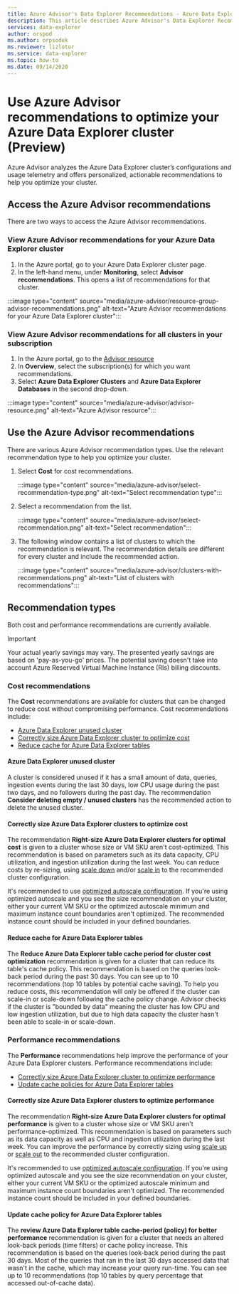 ```yaml
---
title: Azure Advisor's Data Explorer Recommendations - Azure Data Explorer | Microsoft Docs
description: This article describes Azure Advisor's Data Explorer Recommendations
services: data-explorer
author: orspod
ms.author: orpsodek
ms.reviewer: lizlotor
ms.service: data-explorer
ms.topic: how-to
ms.date: 09/14/2020
---
```


# Use Azure Advisor recommendations to optimize your Azure Data Explorer cluster (Preview)

Azure Advisor analyzes the Azure Data Explorer cluster’s configurations and usage telemetry and offers personalized, actionable recommendations to help you optimize your cluster.

## Access the Azure Advisor recommendations

There are two ways to access the Azure Advisor recommendations.

### View Azure Advisor recommendations for your Azure Data Explorer cluster

1. In the Azure portal, go to your Azure Data Explorer cluster page. 
1. In the left-hand menu, under **Monitoring**, select **Advisor recommendations**. This opens a list of recommendations for that cluster.

:::image type="content" source="media/azure-advisor/resource-group-advisor-recommendations.png" alt-text="Azure Advisor recommendations for your Azure Data Explorer cluster"::: 

### View Azure Advisor recommendations for all clusters in your subscription

1. In the Azure portal, go to the [Advisor resource](https://ms.portal.azure.com/#blade/Microsoft_Azure_Expert/AdvisorMenuBlade/overview) 
1. In **Overview**, select the subscription(s) for which you want recommendations. 
1. Select **Azure Data Explorer Clusters** and **Azure Data Explorer Databases** in the second drop-down.
 
:::image type="content" source="media/azure-advisor/advisor-resource.png" alt-text="Azure Advisor resource":::

## Use the Azure Advisor recommendations

There are various Azure Advisor recommendation types. Use the relevant recommendation type to help you optimize your cluster. 

1. Select **Cost** for cost recommendations.

    :::image type="content" source="media/azure-advisor/select-recommendation-type.png" alt-text="Select recommendation type":::

1. Select a recommendation from the list. 

    :::image type="content" source="media/azure-advisor/select-recommendation.png" alt-text="Select recommendation":::

1. The following window contains a list of clusters to which the recommendation is relevant. The recommendation details are different for every cluster and include the recommended action.

    :::image type="content" source="media/azure-advisor/clusters-with-recommendations.png" alt-text="List of clusters with recommendations":::

## Recommendation types

Both cost and performance recommendations are currently available.

> [!IMPORTANT]
> Your actual yearly savings may vary. The presented yearly savings are based on 'pay-as-you-go' prices. The potential saving doesn't take into account Azure Reserved Virtual Machine Instance (RIs) billing discounts.

### Cost recommendations

The **Cost** recommendations are available for clusters that can be changed to reduce cost without compromising performance. 
Cost recommendations include: 

* [Azure Data Explorer unused cluster](#azure-data-explorer-unused-cluster) 
* [Correctly size Azure Data Explorer cluster to optimize cost](#correctly-size-azure-data-explorer-clusters-to-optimize-cost)
* [Reduce cache for Azure Data Explorer tables](#reduce-cache-for-azure-data-explorer-tables)

#### Azure Data Explorer unused cluster

A cluster is considered unused if it has a small amount of data, queries, ingestion events during the last 30 days, low CPU usage during the past two days, and no followers during the past day. The recommendation **Consider deleting empty / unused clusters** has the recommended action to delete the unused cluster.

#### Correctly size Azure Data Explorer clusters to optimize cost

The recommendation **Right-size Azure Data Explorer clusters for optimal cost** is given to a cluster whose size or VM SKU aren't cost-optimized. This recommendation is based on parameters such as its data capacity, CPU utilization, and ingestion utilization during the last week. You can reduce costs by re-sizing, using [scale down](manage-cluster-vertical-scaling.md) and/or [scale in](manage-cluster-horizontal-scaling.md) to the recommended cluster configuration.

It's recommended to use [optimized autoscale configuration](manage-cluster-horizontal-scaling.md#optimized-autoscale). If you're using optimized autoscale and you see the size recommendation on your cluster, either your current VM SKU or the optimized autoscale minimum and maximum instance count boundaries aren't optimized. The recommended instance count should be included in your defined boundaries.

#### Reduce cache for Azure Data Explorer tables

The **Reduce Azure Data Explorer table cache period for cluster cost optimization** recommendation is given for a cluster that can reduce its table's cache policy. This recommendation is based on the queries look-back period during the past 30 days. You can see up to 10 recommendations (top 10 tables by potential cache saving). 
To help you reduce costs, this recommendation will only be offered if the cluster can scale-in or scale-down following the cache policy change. Advisor checks if the cluster is "bounded by data" meaning the cluster has low CPU and low ingestion utilization, but due to high data capacity the cluster hasn't been able to scale-in or scale-down.

### Performance recommendations

The **Performance** recommendations help improve the performance of your Azure Data Explorer clusters. 
Performance recommendations include: 
* [Correctly size Azure Data Explorer cluster to optimize performance](#correctly-size-azure-data-explorer-clusters-to-optimize-performance)
* [Update cache policies for Azure Data Explorer tables](#update-cache-policies-for-azure-data-explorer-tables)

#### Correctly size Azure Data Explorer clusters to optimize performance

The recommendation **Right-size Azure Data Explorer clusters for optimal performance** is given to a cluster whose size or VM SKU aren't performance-optimized. This recommendation is based on parameters such as its data capacity as well as CPU and ingestion utilization during the last week. You can improve the performance by correctly sizing using [scale up](manage-cluster-vertical-scaling.md) or [scale out](manage-cluster-horizontal-scaling.md) to the recommended cluster configuration.

It's recommended to use [optimized autoscale configuration](manage-cluster-horizontal-scaling.md#optimized-autoscale). If you're using optimized autoscale and you see the size recommendation on your cluster, either your current VM SKU or the optimized autoscale minimum and maximum instance count boundaries aren't optimized. The recommended instance count should be included in your defined boundaries.

#### Update cache policy for Azure Data Explorer tables

The **review Azure Data Explorer table cache-period (policy) for better performance** recommendation is given for a cluster that needs an altered look-back periods (time filters) or cache policy increase. This recommendation is based on the queries look-back period during the past 30 days. Most of the queries that ran in the last 30 days accessed data that wasn't in the cache, which may increase your query run-time. You can see up to 10 recommendations (top 10 tables by query percentage that accessed out-of-cache data).